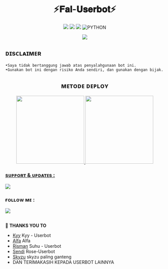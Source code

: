 <h1 align="center">⚡𝐅𝐚𝐥-𝐔𝐬𝐞𝐫𝐛𝐨𝐭⚡</h1>

<p align="center">
    <a href="https://github.com/falprojects/Fal-Userbot/commits/Fal-Userbot"><img src="https://img.shields.io/github/last-commit/falprojects/Fal-Userbot?color=ff0000&logo=github&logoColor=ffffff&style=for-the-badge" /></a>
    <a href="https://github.com/falprojects/Fal-Userbot"> <img src="https://img.shields.io/github/repo-size/falprojects/Fal-Userbot?logo=github&style=for-the-badge" /></a>
    <a href="https://pypi.org/project/Telethon/"><img src="https://img.shields.io/pypi/v/telethon?color=important&label=telethon&logo=python&logoColor=brightgreen&style=for-the-badge" /></a>
    <img alt="PYTHON" src="https://img.shields.io/badge/PYTHON-v3.9.6-purple?style=for-the-badge&logo=appveyor"/>
    </p>


<p align="center">
  <img src="https://telegra.ph/file/ed8bfa75e3e09f7229d24.jpg">
</p>


## ᴅɪsᴄʟᴀɪᴍᴇʀ

```
•Saya tidak bertanggung jawab atas penyalahgunaan bot ini.
•Gunakan bot ini dengan risiko Anda sendiri, dan gunakan dengan bijak.
```


<h2 align="center">
   ᴍᴇᴛᴏᴅᴇ ᴅᴇᴘʟᴏʏ
</h2>

<p align="center">
<a href="https://dashboard.heroku.com/new?template=https://github.com/falprojects/templat-userbot4"><img src="https://img.shields.io/badge/Deploy%20To%20Heroku-blueviolet?style=for-the-badge&logo=heroku" width="215""/</a>  
<a href="https://telegram.dog/XTZ_HerokuBot?start=ZmFscHJvamVjdHMvRmFsLVVzZXJib3QgRmFsLVVzZXJib3Q"><img src="https://img.shields.io/badge/Deploy%20Via%20Telegram-blue?style=for-the-badge&logo=telegram" width="215""/</a>  </p>


### sᴜᴘᴘᴏʀᴛ & ᴜᴘᴅᴀᴛᴇs :
<a href="https://t.me/fallprojects"><img src="https://img.shields.io/badge/Join-Updates%20Channel-white.svg?style=for-the-badge&logo=Telegram"></a>

### ғᴏʟʟᴏᴡ ᴍᴇ :
<p align="left">
<a href="https://github.com/falprojects"><img src="https://img.shields.io/badge/GitHub-Follow%20on%20GitHub-inactive.svg?logo=github"></a> 
</p>

##

🔰 **THANKS YOU TO**
*   [Kyy](https://github.com/muhammadrizky16/Kyy-Userbot)   Kyy - Userbot
*   [Alfa](https://github.com/CoeF) Alfa
*   [Risman](https://github.com/mrismanaziz/Man-Userbot)   Suhu - Userbot
*   [Sendi](https://github.com/SendiAp/Rose-Userbot)   Rose-Userbot
*   [Skyzu](https://github.com/Skyzu/skyzu-userbot)   skyzu paling ganteng
*   DAN TERIMAKASIH KEPADA USERBOT LAINNYA
